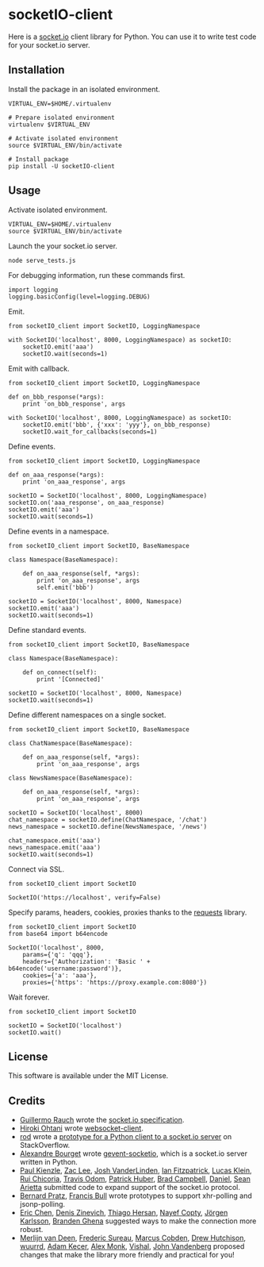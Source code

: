 socketIO-client
===============
Here is a [socket.io](http://socket.io) client library for Python.  You can use it to write test code for your socket.io server.


Installation
------------
Install the package in an isolated environment.

    VIRTUAL_ENV=$HOME/.virtualenv

    # Prepare isolated environment
    virtualenv $VIRTUAL_ENV

    # Activate isolated environment
    source $VIRTUAL_ENV/bin/activate

    # Install package
    pip install -U socketIO-client


Usage
-----
Activate isolated environment.

    VIRTUAL_ENV=$HOME/.virtualenv
    source $VIRTUAL_ENV/bin/activate

Launch the your socket.io server.

    node serve_tests.js

For debugging information, run these commands first.

    import logging
    logging.basicConfig(level=logging.DEBUG)

Emit.

    from socketIO_client import SocketIO, LoggingNamespace

    with SocketIO('localhost', 8000, LoggingNamespace) as socketIO:
        socketIO.emit('aaa')
        socketIO.wait(seconds=1)

Emit with callback.

    from socketIO_client import SocketIO, LoggingNamespace

    def on_bbb_response(*args):
        print 'on_bbb_response', args

    with SocketIO('localhost', 8000, LoggingNamespace) as socketIO:
        socketIO.emit('bbb', {'xxx': 'yyy'}, on_bbb_response)
        socketIO.wait_for_callbacks(seconds=1)

Define events.

    from socketIO_client import SocketIO, LoggingNamespace

    def on_aaa_response(*args):
        print 'on_aaa_response', args

    socketIO = SocketIO('localhost', 8000, LoggingNamespace)
    socketIO.on('aaa_response', on_aaa_response)
    socketIO.emit('aaa')
    socketIO.wait(seconds=1)

Define events in a namespace.

    from socketIO_client import SocketIO, BaseNamespace

    class Namespace(BaseNamespace):

        def on_aaa_response(self, *args):
            print 'on_aaa_response', args
            self.emit('bbb')

    socketIO = SocketIO('localhost', 8000, Namespace)
    socketIO.emit('aaa')
    socketIO.wait(seconds=1)

Define standard events.

    from socketIO_client import SocketIO, BaseNamespace

    class Namespace(BaseNamespace):

        def on_connect(self):
            print '[Connected]'

    socketIO = SocketIO('localhost', 8000, Namespace)
    socketIO.wait(seconds=1)

Define different namespaces on a single socket.

    from socketIO_client import SocketIO, BaseNamespace

    class ChatNamespace(BaseNamespace):

        def on_aaa_response(self, *args):
            print 'on_aaa_response', args

    class NewsNamespace(BaseNamespace):

        def on_aaa_response(self, *args):
            print 'on_aaa_response', args

    socketIO = SocketIO('localhost', 8000)
    chat_namespace = socketIO.define(ChatNamespace, '/chat')
    news_namespace = socketIO.define(NewsNamespace, '/news')

    chat_namespace.emit('aaa')
    news_namespace.emit('aaa')
    socketIO.wait(seconds=1)

Connect via SSL.

    from socketIO_client import SocketIO

    SocketIO('https://localhost', verify=False)

Specify params, headers, cookies, proxies thanks to the [requests](http://python-requests.org) library.

    from socketIO_client import SocketIO
    from base64 import b64encode

    SocketIO('localhost', 8000,
        params={'q': 'qqq'},
        headers={'Authorization': 'Basic ' + b64encode('username:password')},
        cookies={'a': 'aaa'},
        proxies={'https': 'https://proxy.example.com:8080'})

Wait forever.

    from socketIO_client import SocketIO

    socketIO = SocketIO('localhost')
    socketIO.wait()


License
-------
This software is available under the MIT License.


Credits
-------
- [Guillermo Rauch](https://github.com/guille) wrote the [socket.io specification](https://github.com/LearnBoost/socket.io-spec).
- [Hiroki Ohtani](https://github.com/liris) wrote [websocket-client](https://github.com/liris/websocket-client).
- [rod](http://stackoverflow.com/users/370115/rod) wrote a [prototype for a Python client to a socket.io server](http://stackoverflow.com/questions/6692908/formatting-messages-to-send-to-socket-io-node-js-server-from-python-client) on StackOverflow.
- [Alexandre Bourget](https://github.com/abourget) wrote [gevent-socketio](https://github.com/abourget/gevent-socketio), which is a socket.io server written in Python.
- [Paul Kienzle](https://github.com/pkienzle), [Zac Lee](https://github.com/zratic), [Josh VanderLinden](https://github.com/codekoala), [Ian Fitzpatrick](https://github.com/GraphEffect), [Lucas Klein](https://github.com/lukashed), [Rui Chicoria](https://github.com/rchicoria), [Travis Odom](https://github.com/burstaholic), [Patrick Huber](https://github.com/stackmagic), [Brad Campbell](https://github.com/bradjc), [Daniel](https://github.com/dabidan), [Sean Arietta](https://github.com/sarietta) submitted code to expand support of the socket.io protocol.
- [Bernard Pratz](https://github.com/guyzmo), [Francis Bull](https://github.com/franbull) wrote prototypes to support xhr-polling and jsonp-polling.
- [Eric Chen](https://github.com/taiyangc), [Denis Zinevich](https://github.com/dzinevich), [Thiago Hersan](https://github.com/thiagohersan), [Nayef Copty](https://github.com/nayefc), [Jörgen Karlsson](https://github.com/jorgen-k), [Branden Ghena](https://github.com/brghena) suggested ways to make the connection more robust.
- [Merlijn van Deen](https://github.com/valhallasw), [Frederic Sureau](https://github.com/fredericsureau), [Marcus Cobden](https://github.com/leth), [Drew Hutchison](https://github.com/drewhutchison), [wuurrd](https://github.com/wuurrd), [Adam Kecer](https://github.com/amfg), [Alex Monk](https://github.com/Krenair), [Vishal](https://github.com/vishalwy), [John Vandenberg](https://github.com/jayvdb) proposed changes that make the library more friendly and practical for you!
